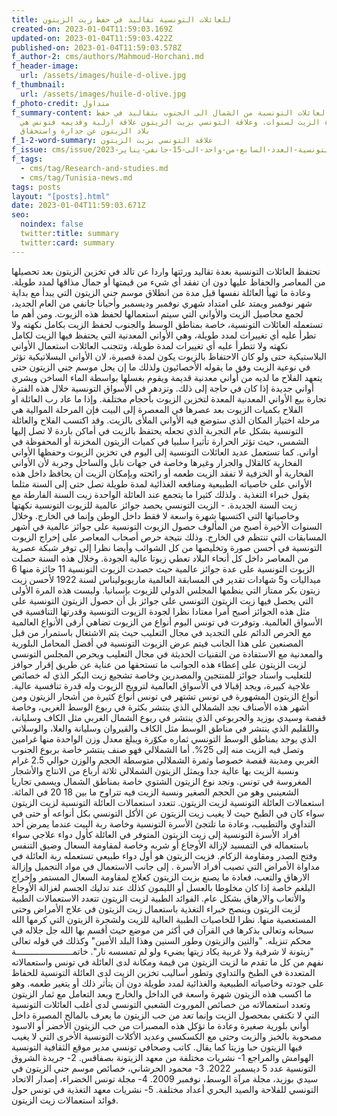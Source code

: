 ```yaml
---
title: للعائلات التونسية تقاليد في حفظ زيت الزيتون
created-on: 2023-01-04T11:59:03.169Z
updated-on: 2023-01-04T11:59:03.422Z
published-on: 2023-01-04T11:59:03.578Z
f_author-2: cms/authors/Mahmoud-Horchani.md
f_header-image:
  url: /assets/images/huile-d-olive.jpg
f_thumbnail:
  url: /assets/images/huile-d-olive.jpg
f_photo-credit: متداول
f_summary-content: تحتفظ العائلات التونسية من الشمال الى الجنوب بتقاليد في حفظ
  مادة الزيت لسنوات. وعلاقة التونسي بزيت الزيتون علاقة ازلية وقديمه فتونس هي
  بلاد الزيتون عن جدارة واستحقاق
f_1-2-word-summary: علاقة التونسي بزيت الزيتون
f_issue: cms/issue/الثقافيه-التونسية-العدد-السابع-من-واحد-الى-15-جانفي-يناير-2023.md
f_tags:
  - cms/tag/Research-and-studies.md
  - cms/tag/Tunisia-news.md
tags: posts
layout: "[posts].html"
date: 2023-01-04T11:59:03.671Z
seo:
  noindex: false
  twitter:title: summary
  twitter:card: summary
---
```

تحتفظ العائلات التونسية بعدة تقاليد ورثتها واردا عن تالد في تخزين الزيتون بعد تحصيلها من المعاصر والحفاظ عليها دون ان تفقد أي شيء من قيمتها أو جمال مذاقها لمدد طويلة. وعادة ما تهيأ العائلة نفسها قبل مدة من انطلاق موسم جني الزيتون التي يبدأ مع بداية شهر نوفمبر ويمتد على امتداد شهري نوفمبر وديسمبر وأحيانا جانفي من العام الجديد، لجمع محاصيل الزيت والأواني التي سيتم استعمالها لحفظ هذه الزيوت. ومن أهم ما تستعمله العائلات التونسية، خاصة بمناطق الوسط والجنوب لحفظ الزيت بكامل نكهته ولا تطرأ عليه أي تغييرات لمدد طويلة، وهي الأواني المعدنية التي يحتفظ فيها الزيت لكامل نكهته ولا تتطرأ عليه أي تغييرات لمدة طويلة، وتتجنب العائلات استعمال الأواني البلاستيكية حتى ولو كان الاحتفاظ بالزيوت يكون لمدة قصيرة، لان الأواني البسلاتيكية تؤثر في نوعية الزيت وفق ما يقوله الأخصائيون ولذلك ما إن يحل موسم جني الزيتون حتى يتعهد الفلاح ما لديه من أواني معدنية قديمة ويقوم بغسلها بواسطة الماء الساخن ويشري أواني جديدة إذا كان في حاجة إلى ذلك. وتزدهر في الأسواق التونسية خلال هذه الفترة تجارة بيع الأواني المعدنية المعدة لتخزين الزيوت بأحجام مختلفة. وإذا ما عاد رب العائلة او الفلاح بكميات الزيوت بعد عصرها في المعصرة إلى البيت فإن المرحلة الموالية هي مرحلة اختيار المكان الذي ستوضع فيه الأواني الملأى بالزيت. وقد اكتسب الفلاح والعائلة التونسية بشكل عام التجربة الذي تجعله يحتفظ بالزيت في أماكن باردة لا تصل إليها الشمس، حيث تؤثر الحرارة تأثيرا سلبيا في كميات الزيتون المخزنة أو المحفوظة في أواني. كما تستعمل عديد العائلات التونسية إلى اليوم في تخزين الزيوت وحفظها الأواني الفخارية كالقلال والجرار وغيرها وخاصة في جهات نابل والساحل وجربة لأن الأواني الفخارية أو الخزفية لا تفقد الزيت طعمه أو رائحته وبإمكان الزيت أن يحافظ داخل هذه الأواني على خاصياته الطبيعية ومنافعه الغذائية لمدة طويلة تصل حتى إلى السنة مثلما يقول خبراء التغذية . ولذلك كثيرا ما يتجمع عند العائلة الواحدة زيت السنة الفارطة مع زيت السنة الجديدة. - الزيت التونسي يحصد جوائز عالمية للزيوت التونسية نكهتها وخاصياتها التي اكتسبها شهرة واسعة لا فقط داخل الوطن وإنما في الخارج. وخلال السنوات الأخيرة أصبح من المألوف حصول الزيوت التونسية على جوائز عالمية في أشهر المسابقات التي تنتظم في الخارج. وذلك نتيجة حرص أصحاب المعاصر على إخراج الزيوت التونسية في أحسن صورة وتخليصها من كل الشوائب وأيضا نظرا إلى توفر شبكة عصرية من المعاصر داخل كل أنحاء البلاد تعطي زيوتا عالية الجودة. وخلال هذه السنة حصلت الزيوت التونسية على عدة جوائز عالمية حيث حصدت الزيوت التونسية 11 جائزة منها 6 ميداليات و5 شهادات تقدير في المسابقة العالمية ماريوبوليناس لسنة 1922 لأحسن زيت زيتون بكر ممتاز التي ينظمها المجلس الدولي للزيوت بإسبانيا. وليست هذه المرة الأولى التي يحصل فيها زيت الزيتون التونسي على جوائز بل أن حصول الزيتون التونسية على مثل هذه الجوائز أصبح أمرا معتادا نظرا لجودة الزيوت التونسية وقدرتها التنافسية في الأسواق العالمية. وتوفرت في تونس اليوم أنواع من الزيوت تضاهي أرقى الأنواع العالمية مع الحرص الدائم على التجديد في مجال التعليب حيث يتم الاشتغال باستمرار من قبل المصنعين على هذا الجانب فيتم عرض الزيوت التونسية  في أفضل المحامل البلورية والمعدنية مع الاستفادة من التقنيات الحديثة في مجال التعليب ويحرص المجلس التونسي لزيت الزيتون على إعطاء هذه الجوانب ما تستحقها من عناية عن طريق إقرار حوافز للتعليب واسناد جوائز للمنتجين والمصدرين وخاصة تشجيع زيت البكر الذي له خصائص علاجية كبيرة، ويجد إقبالا في الأسواق العالمية لترويج الزيوت وله قدرة تنافسية عالية. أنواع الزيتون المشهورة في تونس تشتهر في تونس أنواع كثيرة من أشجار الزيتون ومن أشهر هذه الأصناف نجد الشملالي الذي ينتشر بكثرة في ربوع الوسط الغربي، وخاصة قفصة وسيدي بوزيد والجربوعي الذي ينتشر في ربوع الشمال الغربي مثل الكاف وسليانة، واللقليم الذي ينتشر في مناطق الوسط مثل الكاف والقيروان وسليانة والعلا، والوسلاتي الذي يوجد بمناطق الوسط التونسي ثماره مكوّرة ويبلغ معدل وزن الواحدة منها غرامين وتصل فيه الزيت منه إلى 25%. أما الشملالي فهو صنف ينتشر خاصة بربوع الجنوب الغربي ومدينة قفصة خصوصا وثمرة الشملالي متوسطة الحجم والوزن حوالي 2.5 غرام ونسبة الزيت بها عالية جدا ويمثل الزيتون الشملالي ثلاثة أرباع من الانتاج والأشجار المغروسة في تونس. ونجد نوع الزيتون الشتوي خاصة بمناطق الشمال ويسمى تجاريا الشعينبي وهو من الحجم الصغير ونسبة الزيت فيه تتراوح ما بين 18 20 في المائة. استعمالات العائلة التونسية لزيت الزيتون. تتعدد استعمالات العائلة التونسية لزيت الزيتون سواء كان في الطبخ حيث لا يغيب زيت الزيتون عن الأكل التونسي بكل أنواعه أو حتى في التداوي والتطبيب، وعادة ما تلتجئ الأسرة التونسية وخاصة ربة البيت عندما يمرض أحد أفراد الأسرة التونسية إلى زيت الزيتون المتوفر في العائلة كأول دواء علاجي سواء باستعماله في التمسيد لإزالة الأوجاع أو شربه وخاصة لمقاومة السعال وضيق التنفس وفتح الصدر ومقاومة الزكام. فزيت الزيتون هو أول دواء طبيعي تستعمله ربة العائلة في مداواة الأمراض التي تصيب أفراد  الأسرة . إلى جانب الاستعمال في مواد التجميل وإزالة الارهاق والتعب، فعادة ما يصنع بزيت الزيتون  كعلاج لمقاومة السعال المستمر وإخراج البلغم خاصة إذا كان مخلوطا بالعسل أو الليمون كذلك عند تدليك الجسم لغزالة الأوجاع والأتعاب والارهاق بشكل عام. الفوائد الطبية لزيت الزيتون تتعدد الاستعمالات الطبية لزيت الزيتون وينصح خبراء التغذية باستعمال زيت الزيتون في علاج الأمراض وحتى المستعصية منها. نظرا للخاصيات الطبية العالية للزيت ولشجرة الزيتون التي كرمها الله سبحانه وتعالى بذكرها في القرآن في أكثر من موضع حيث أقسم بها الله جل جلاله في محكم تنزيله. "والتين والزيتون وطور السنين وهذا البلد الأمين" وكذلك في قوله تعالى "زيتونة لا شرقية ولا غربية يكاد زيتها يضيء ولو لم تمسسه نار". خاتمــــــــــــــــــــــة نفهم من كل ما تقدم ما لزيت الزيتون من قيمة ومكانة لدى العائلة في تونس واستعمالاته المتعددة في الطبخ والتداوي وتطور أساليب تخزين الزيت لدى العائلة التونسية للحفاظ على جودته وخاصياته الطبيعية والغذائية لمدد طويلة دون أن يتأثر ذلك أو يتغير طعمه. وهو ما اكسب هذه الزيتون شهرة واسعة في الداخل والخارج ويعد التعامل مع ثمار الزيتون وتعدد استعمالاته من خصائص الموروث الشعبي التونسي لدى أغلب العائلات التونسية التي لا تكتفي بمحصول الزيت وإنما تعد من حب الزيتون ما يعرف بالمالح المصبرة داخل أواني بلورية صغيرة وعادة ما تؤكل هذه المصبرات من حب الزيتون الأخضر أو الاسود مصحوبة بالخبز والزيت وحتى مع الكسكسي وعديد الأكلات التونسية الأخرى التي لا يغيب فيها الزيتون حبا وزيتا كما يقال. كاتب وصحافي تونسي مدير موقع  الثقافية التونسية الهوامش والمراجع 1- نشريات مختلفة من معهد الزيتونة بصفاقس. 2- جريدة الشروق التونسية عدد 5 ديسمبر 2022. 3- محمود الحرشاني، خصائص موسم جني الزيتون في سيدي بوزيد، مجلة مرآة الوسط، نوفمبر 2009. 4- مجلة تونس الخضراء، إصدار الاتحاد التونسي للفلاحة والصيد البحري أعداد مختلفة. 5- نشريات معهد التغذية في تونس حول فوائد استعمالات زيت الزيتون.﻿